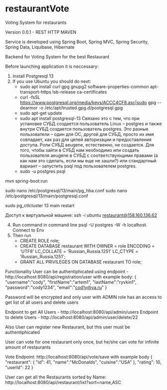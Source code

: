 # restaurantVote
Voting System for restaurants

Version 0.0.1 - REST HTTP MAVEN

Service is developed using Spring Boot, Spring MVC, Spring Security, Spring Data, Liquibase, Hibernate

Backend for Voting System for the best Restaurant

Before launching application it is neccessary:
1. Install Postgresql 13
2. If you use Ubuntu you should do next:
    - sudo apt install curl gpg gnupg2 software-properties-common apt-transport-https lsb-release ca-certificates
    - curl -fsSL https://www.postgresql.org/media/keys/ACCC4CF8.asc|sudo gpg --dearmor -o /etc/apt/trusted.gpg.d/postgresql.gpg
    - sudo apt-get update
    - sudo apt install postgresql-13
  Связано это с тем, что при установке СУБД создается пользователь Linux – postgres и также внутри СУБД создается пользователь postgres. Это разные пользователи – один для ОС, другой для СУБД, просто их имя совпадает, как раз для целей авторизации и предоставления доступа. Роли СУБД aeugene, естественно, не создается. Для того, чтобы зайти в СУБД нам необходимо или создать пользователя aeugene в СУБД с соответствующими правами (а как нам это сделать, если мы еще не зашли?) или стандартный вариант – запустить psql под пользователем postgres.
    - sudo -u postgres psql

  mvn spring-boot:run

sudo nano /etc/postgresql/13/main/pg_hba.conf
sudo nano /etc/postgresql/13/main/postgresql.conf

sudo pg_ctlcluster 13 main restart

Доступ к виртуальной машине:
ssh -i ubuntu restaurant@158.160.136.62


4. Run command in command line psql -U postgres -W -h localhost. Connect to Env
5. Then run
    - CREATE ROLE role;
    - CREATE DATABASE restaurant WITH OWNER = role ENCODING = 'UTF8' LC_COLLATE = 'Russian_Russia.1251' LC_CTYPE = 'Russian_Russia.1251';
    - GRANT ALL PRIVILEGES ON DATABASE restaurant TO role;

Functionality
User can be authentiphicated using endpoint - http://localhost:8080/api/registration/user with example body:
{
    "username":"cody",
    "firstName":"artem1",
    "lastName":"ryvkin1",
    "password":"cody1234",
    "email":"cod1y@ya.ru"
}

Password will be encrypted and only user with ADMIN role has an access to get list of all users and delete users

Endpoint to get All Users - http://localhost:8080/api/admin/users
Endpoint to delete Users - http://localhost:8080/api/admin/user/delete/22

Also User can register new Restaurant, but this user must be authentiphicated

User can vote for one restaurant only once, but he/she can vote for infinite amount of restaurants

Vote Endpoint: http://localhost:8080/api/vote/save with example body
{
    "restaurant": {
        "id": 41,
        "name":"McDonalds",
        "cuisine":"USA"
    },
    "rating": 10,
    "userId": 22
}

User can get all the Restaurants sorted by Name: http://localhost:8080/api/restaurant/list?sort=name,ASC
